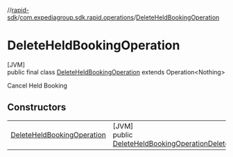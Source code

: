 //[rapid-sdk](../../../index.md)/[com.expediagroup.sdk.rapid.operations](../index.md)/[DeleteHeldBookingOperation](index.md)

# DeleteHeldBookingOperation

[JVM]\
public final class [DeleteHeldBookingOperation](index.md) extends Operation&lt;Nothing&gt;

Cancel Held Booking

## Constructors

| | |
|---|---|
| [DeleteHeldBookingOperation](-delete-held-booking-operation.md) | [JVM]<br>public [DeleteHeldBookingOperation](index.md)[DeleteHeldBookingOperation](-delete-held-booking-operation.md)([DeleteHeldBookingOperationParams](../-delete-held-booking-operation-params/index.md)params) |
